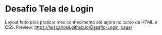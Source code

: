 # Desafio Tela de Login
Layout feito para praticar meu conhecimento até agora no curso de HTML e CSS.
Preview: https://luizcarlosjj.github.io/Desafio-Login_page/
